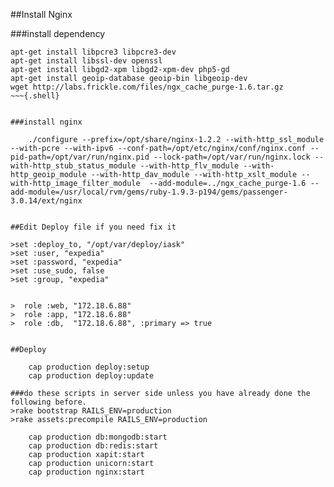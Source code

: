 ##Install Nginx


###install dependency


~~~{.shell}
apt-get install libpcre3 libpcre3-dev
apt-get install libssl-dev openssl
apt-get install libgd2-xpm libgd2-xpm-dev php5-gd
apt-get install geoip-database geoip-bin libgeoip-dev
wget http://labs.frickle.com/files/ngx_cache_purge-1.6.tar.gz
~~~{.shell}


###install nginx

    ./configure --prefix=/opt/share/nginx-1.2.2 --with-http_ssl_module --with-pcre --with-ipv6 --conf-path=/opt/etc/nginx/conf/nginx.conf --pid-path=/opt/var/run/nginx.pid --lock-path=/opt/var/run/nginx.lock --with-http_stub_status_module --with-http_flv_module --with-http_geoip_module --with-http_dav_module --with-http_xslt_module --with-http_image_filter_module  --add-module=../ngx_cache_purge-1.6 --add-module=/usr/local/rvm/gems/ruby-1.9.3-p194/gems/passenger-3.0.14/ext/nginx


##Edit Deploy file if you need fix it

>set :deploy_to, "/opt/var/deploy/iask"
>set :user, "expedia"
>set :password, "expedia"
>set :use_sudo, false
>set :group, "expedia"

  
>  role :web, "172.18.6.88"
>  role :app, "172.18.6.88"
>  role :db,  "172.18.6.88", :primary => true


##Deploy

    cap production deploy:setup
    cap production deploy:update

###do these scripts in server side unless you have already done the following before.
>rake bootstrap RAILS_ENV=production
>rake assets:precompile RAILS_ENV=production

    cap production db:mongodb:start
    cap production db:redis:start
    cap production xapit:start
    cap production unicorn:start
    cap production nginx:start



